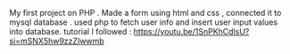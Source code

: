 My first project on PHP . Made a form using html and css , connected it to mysql database . used php to fetch user info and insert user input values into database.
tutorial I followed : https://youtu.be/1SnPKhCdlsU?si=mSNX5hw9zzZIwwmb
